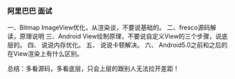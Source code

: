 ### 阿里巴巴 面试

一、Bitmap ImageView优化，从渲染谈，不要说基础的。
二、fresco源码解读，原理说明
三、Android View绘制原理，不要说自定义View的三个步骤，说底层的。
四、 说说内存优化。
五、 说说卡顿解决。
六、 Android5.0之前和之后的在View渲染上有什么区别。

总结：多看源码，多看底层，只会上层的跟别人无法拉开差距！



